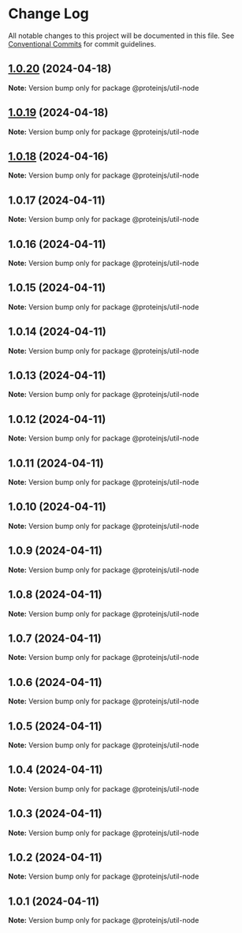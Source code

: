 # Change Log

All notable changes to this project will be documented in this file.
See [Conventional Commits](https://conventionalcommits.org) for commit guidelines.

## [1.0.20](https://github.com/proteinjs/util/compare/@proteinjs/util-node@1.0.19...@proteinjs/util-node@1.0.20) (2024-04-18)

**Note:** Version bump only for package @proteinjs/util-node





## [1.0.19](https://github.com/proteinjs/util/compare/@proteinjs/util-node@1.0.18...@proteinjs/util-node@1.0.19) (2024-04-18)

**Note:** Version bump only for package @proteinjs/util-node





## [1.0.18](https://github.com/proteinjs/util/compare/@proteinjs/util-node@1.0.17...@proteinjs/util-node@1.0.18) (2024-04-16)

**Note:** Version bump only for package @proteinjs/util-node





## 1.0.17 (2024-04-11)

**Note:** Version bump only for package @proteinjs/util-node





## 1.0.16 (2024-04-11)

**Note:** Version bump only for package @proteinjs/util-node





## 1.0.15 (2024-04-11)

**Note:** Version bump only for package @proteinjs/util-node





## 1.0.14 (2024-04-11)

**Note:** Version bump only for package @proteinjs/util-node





## 1.0.13 (2024-04-11)

**Note:** Version bump only for package @proteinjs/util-node





## 1.0.12 (2024-04-11)

**Note:** Version bump only for package @proteinjs/util-node





## 1.0.11 (2024-04-11)

**Note:** Version bump only for package @proteinjs/util-node





## 1.0.10 (2024-04-11)

**Note:** Version bump only for package @proteinjs/util-node





## 1.0.9 (2024-04-11)

**Note:** Version bump only for package @proteinjs/util-node





## 1.0.8 (2024-04-11)

**Note:** Version bump only for package @proteinjs/util-node





## 1.0.7 (2024-04-11)

**Note:** Version bump only for package @proteinjs/util-node





## 1.0.6 (2024-04-11)

**Note:** Version bump only for package @proteinjs/util-node





## 1.0.5 (2024-04-11)

**Note:** Version bump only for package @proteinjs/util-node





## 1.0.4 (2024-04-11)

**Note:** Version bump only for package @proteinjs/util-node





## 1.0.3 (2024-04-11)

**Note:** Version bump only for package @proteinjs/util-node





## 1.0.2 (2024-04-11)

**Note:** Version bump only for package @proteinjs/util-node





## 1.0.1 (2024-04-11)

**Note:** Version bump only for package @proteinjs/util-node
